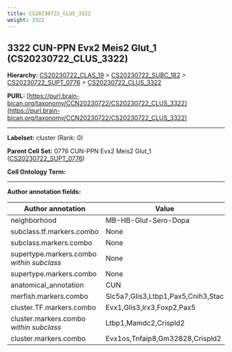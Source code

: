```yaml
---
title: CS20230722_CLUS_3322
weight: 3322
---
```

## 3322 CUN-PPN Evx2 Meis2 Glut_1 (CS20230722_CLUS_3322)
<b>Hierarchy: </b>
[CS20230722_CLAS_19](../CS20230722_CLAS_19) >
[CS20230722_SUBC_182](../CS20230722_SUBC_182) >
[CS20230722_SUPT_0776](../CS20230722_SUPT_0776) >
[CS20230722_CLUS_3322](../CS20230722_CLUS_3322)

**PURL:** [https://purl.brain-bican.org/taxonomy/CCN20230722/CS20230722_CLUS_3322](https://purl.brain-bican.org/taxonomy/CCN20230722/CS20230722_CLUS_3322)

---


**Labelset:** cluster (Rank: 0)

**Parent Cell Set:** 0776 CUN-PPN Evx2 Meis2 Glut_1 ([CS20230722_SUPT_0776](../CS20230722_SUPT_0776))



**Cell Ontology Term:** 

[MARKER GENES.]: #


---

[TRANSFERRED ANNOTATIONS.]: #


[AUTHOR ANNOTATION FIELDS.]: #


**Author annotation fields:**

| Author annotation | Value |
|-------------------|-------|
|neighborhood|MB-HB-Glut-Sero-Dopa|
|subclass.tf.markers.combo|None|
|subclass.markers.combo|None|
|supertype.markers.combo _within subclass_|None|
|supertype.markers.combo|None|
|anatomical_annotation|CUN|
|merfish.markers.combo|Slc5a7,Glis3,Ltbp1,Pax5,Cnih3,Stac|
|cluster.TF.markers.combo|Evx1,Glis3,Irx3,Foxp2,Pax5|
|cluster.markers.combo _within subclass_|Ltbp1,Mamdc2,Crispld2|
|cluster.markers.combo|Evx1os,Tnfaip8,Gm32828,Crispld2|
